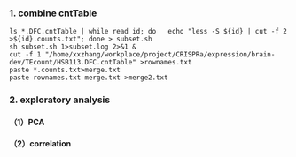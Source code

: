
### 1. combine cntTable 

```shell
ls *.DFC.cntTable | while read id; do   echo "less -S ${id} | cut -f 2 >${id}.counts.txt"; done > subset.sh
sh subset.sh 1>subset.log 2>&1 &
cut -f 1 "/home/xxzhang/workplace/project/CRISPRa/expression/brain-dev/TEcount/HSB113.DFC.cntTable" >rownames.txt
paste *.counts.txt>merge.txt
paste rownames.txt merge.txt >merge2.txt
```

### 2. exploratory analysis

#### （1）PCA

                                                                                                                                                                                                                                                                                                                                                                                                                                                                       



#### （2）correlation

